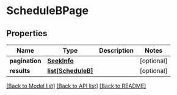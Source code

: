 # ScheduleBPage

## Properties
Name | Type | Description | Notes
------------ | ------------- | ------------- | -------------
**pagination** | [**SeekInfo**](SeekInfo.md) |  | [optional]
**results** | [**list[ScheduleB]**](ScheduleB.md) |  | [optional]

[[Back to Model list]](../README.md#documentation-for-models) [[Back to API list]](../README.md#documentation-for-api-endpoints) [[Back to README]](../README.md)
